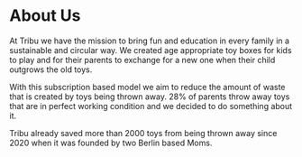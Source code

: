 # About Us

At Tribu we have the mission to bring fun and education in every family in a sustainable and circular way. We created age appropriate toy boxes for kids to play and for their parents to exchange for a new one when their child outgrows the old toys.

With this subscription based model we aim to reduce the amount of waste that is created by toys being thrown away. 28% of parents throw away toys that are in perfect working condition and we decided to do something about it.

Tribu already saved more than 2000 toys from being thrown away since 2020 when it was founded by two Berlin based Moms.
